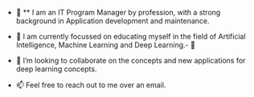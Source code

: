 - 👋 ** I am an IT Program Manager by profession, with a strong background in Application development and maintenance.

- 👀  I am currently focussed on educating myself in the field of Artificial Intelligence, Machine Learning and Deep Learning.- 🌱 

- 💞️ I’m looking to collaborate on the concepts and new applications for deep learning concepts.

- 📫 Feel free to reach out to me over an email.

<!---
Sukhdeep2006/Sukhdeep2006 is a ✨ special ✨ repository because its `README.md` (this file) appears on your GitHub profile.
You can click the Preview link to take a look at your changes.
--->
